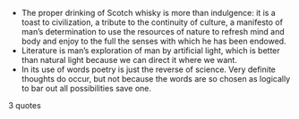  - The proper drinking of Scotch whisky is more than indulgence: it is a toast to civilization, a tribute to the continuity of culture, a manifesto of man’s determination to use the resources of nature to refresh mind and body and enjoy to the full the senses with which he has been endowed.
 - Literature is man’s exploration of man by artificial light, which is better than natural light because we can direct it where we want.
 - In its use of words poetry is just the reverse of science. Very definite thoughts do occur, but not because the words are so chosen as logically to bar out all possibilities save one.

3 quotes